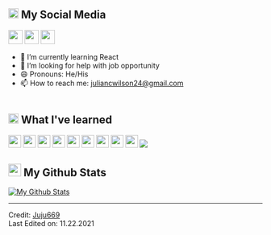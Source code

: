 

<h2><img src="https://media.giphy.com/media/2Wg89Ea84IMmkxMngo/giphy.gif" height="20"> My Social Media</h2>
<p>
  <a href="mailto:juliancwilson24@gmail.com" target="_blank"><img height="28" src = "https://img.shields.io/badge/gmail-c14438?&style=for-the-badge&logo=gmail&logoColor=white"></a>
  <a href="https:https://www.linkedin.com/in/julian-wilson-b86692104/" target="_blank"> <img height="28" src = "https://img.shields.io/badge/-LinkedIn-0e76a8?style=for-the-badge&logo=Linkedin&logoColor=white"></a>
  <a href="https://instagram.com/juliancwilson" target="_blank"><img height="28" src = "https://img.shields.io/badge/-Instagram-e95950?style=for-the-badge&logo=Instagram&logoColor=white"></a>
</p>


- 🌱 I’m currently learning React
- 🤔 I’m looking for help with job opportunity
- 😄 Pronouns: He/His
- 📫 How to reach me: juliancwilson24@gmail.com
<br></br>

<h2><img src="https://media.giphy.com/media/VdoIFLsMIlwzfKD520/giphy.gif" height="20"> What I've learned</h2>                                                                                                                       

<p>
<img src= "https://img.shields.io/badge/Express.js-404D59?style=for-the-badge" height="25">
<img src="https://img.shields.io/badge/-HTML5-E34F26?style=flat-square&logo=html5&logoColor=white" height="25"> 
<img src="https://img.shields.io/badge/-Git-black?style=flat-square&logo=git" height="25"> 
<img src="https://img.shields.io/badge/-GitHub-181717?style=flat-square&logo=github" height="25"> 
<img src="https://img.shields.io/badge/-MongoDB-47A248?style=flat-square&logo=mongodb&logoColor=white" height="25"> 
<img src="https://img.shields.io/badge/React-20232A?style=for-the-badge&logo=react&logoColor=61DAFB" height="25">
<img src= "https://img.shields.io/badge/Bootstrap-563D7C?style=for-the-badge&logo=bootstrap&logoColor=white" height="25">
<img src="https://img.shields.io/badge/Material--UI-0081CB?style=for-the-badge&logo=material-ui&logoColor=white" height="25">
<img src="https://img.shields.io/badge/MySQL-00000F?style=for-the-badge&logo=mysql&logoColor=white" height="25">
<img src="https://img.shields.io/badge/Heroku-430098?style=for-the-badge&logo=heroku&logoColor=white" height"25">




</p>

<h2><img src="https://media.giphy.com/media/cj87CxfRtrUifF3Ryk/giphy.gif" height="25"> My Github Stats</h2>

[![My Github Stats](https://github-readme-stats.vercel.app/api?username=juju669&theme=midnight-purple&show_icons=true&include_all_commits=true&count_private=true)](https://github-readme-stats.vercel.app/api?username=juju669&theme=midnight-purple&include_all_commits=true&count_private=true)

------
Credit: [Juju669](https://github.com/juju669)             
Last Edited on: 11.22.2021
